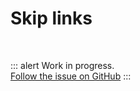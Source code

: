 # Skip links

<br>

::: alert Work in progress.  
[Follow the issue on GitHub](https://github.com/vue-a11y/vue-a11y.com/issues/12)
:::
